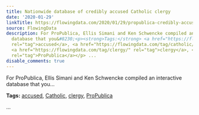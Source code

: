 ```yaml
---
title: Nationwide database of credibly accused Catholic clergy
date: '2020-01-29'
linkTitle: https://flowingdata.com/2020/01/29/propublica-credibly-accused-clergy/
source: FlowingData
description: For ProPublica, Ellis Simani and Ken Schwencke compiled an interactive
  database that you&#8230;<p><strong>Tags:</strong> <a href="https://flowingdata.com/tag/accused/"
  rel="tag">accused</a>, <a href="https://flowingdata.com/tag/catholic/" rel="tag">Catholic</a>,
  <a href="https://flowingdata.com/tag/clergy/" rel="tag">clergy</a>, <a href="https://flowingdata.com/tag/propublica/"
  rel="tag">ProPublica</a></p> ...
disable_comments: true
---
```

For ProPublica, Ellis Simani and Ken Schwencke compiled an interactive database that you&#8230;<p><strong>Tags:</strong> <a href="https://flowingdata.com/tag/accused/" rel="tag">accused</a>, <a href="https://flowingdata.com/tag/catholic/" rel="tag">Catholic</a>, <a href="https://flowingdata.com/tag/clergy/" rel="tag">clergy</a>, <a href="https://flowingdata.com/tag/propublica/" rel="tag">ProPublica</a></p> ...